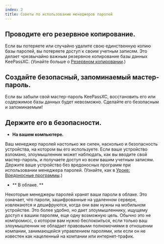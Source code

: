 ```yaml
---
index: 2
title: Советы по использованию менеджеров паролей
---
```

## Проводите его резервное копирование.

Если вы потеряете или случайно удалите свою единственную копию базы паролей, вы потеряете доступ к своим учетным записям. Это делает чрезвычайно важным резервное копирование базы данных KeePassXC. (Узнайте больше о [Резервном копировании](umbrella://information/backing-up).)

## Создайте безопасный, запоминаемый мастер-пароль.

Если вы забыли свой мастер-пароль KeePassXC, восстановить его или содержимое базы данных будет невозможно. Сделайте его безопасным и запоминаемым!

## Держите его в безопасности.

* **На вашем компьютере.**

Ваш менеджер паролей настолько же силен, насколько и безопасность устройства, на котором вы его используете. Если ваше устройство взломано, злоумышленник может наблюдать, как вы вводите свой мастер-пароль, и получаете доступ ко всем вашим учетным записям. Держите ваше устройство без вредоносных программ при использовании менеджера паролей. (Узнайте, как в [Уроке: Вредоносные программы](umbrella://information/malware).)

*  ** В облаке. **

Некоторые менеджеры паролей хранят ваши пароли в облаке. Это означает, что пароли, зашифрованные на удаленном сервере, извлекаются и дешифруются, когда они вам нужны на мобильном устройстве. Это более удобно, но дает злоумышленнику, ищущему доступ к вашим паролям, еще одну возможную цель. Обычно это не компромисс, о котором вам нужно беспокоиться, если только ваш злоумышленник не обладает правовыми полномочиями в отношении компании, занимающейся управлением паролями, или если он не известен как нацеленный на компании или интернет-трафик.